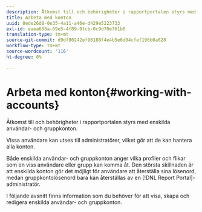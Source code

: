 ```yaml
---
description: Åtkomst till och behörigheter i rapportportalen styrs med enskilda användar- och gruppkonton.
title: Arbeta med konton
uuid: 0ede26d8-0e35-4a11-a46e-d429e5223733
exl-id: eaea608a-69e5-4f89-9fcb-0c9d70e761b0
translation-type: tm+mt
source-git-commit: d9df90242ef96188f4e4b5e6d04cfef196b0a628
workflow-type: tm+mt
source-wordcount: '116'
ht-degree: 0%

---
```


# Arbeta med konton{#working-with-accounts}

Åtkomst till och behörigheter i rapportportalen styrs med enskilda användar- och gruppkonton.

Vissa användare kan utses till administratörer, vilket gör att de kan hantera alla konton.

Både enskilda användar- och gruppkonton anger vilka profiler och flikar som en viss användare eller grupp kan komma åt. Den största skillnaden är att enskilda konton gör det möjligt för användare att återställa sina lösenord, medan gruppkontolösenord bara kan återställas av en [!DNL Report Portal]-administratör.

I följande avsnitt finns information som du behöver för att visa, skapa och redigera enskilda användar- och gruppkonton.
